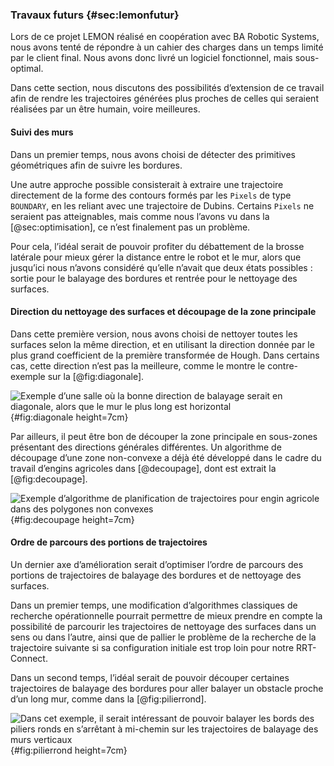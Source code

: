 ### Travaux futurs {#sec:lemonfutur}

Lors de ce projet LEMON réalisé en coopération avec BA Robotic Systems, nous avons tenté de répondre à un cahier des
charges dans un temps limité par le client final. Nous avons donc livré un logiciel fonctionnel, mais sous-optimal.

Dans cette section, nous discutons des possibilités d’extension de ce travail afin de rendre les trajectoires générées
plus proches de celles qui seraient réalisées par un être humain, voire meilleures.

#### Suivi des murs

Dans un premier temps, nous avons choisi de détecter des primitives géométriques afin de suivre les bordures.

<!--TODO: gradient / KHT https://en.wikipedia.org/wiki/Hough_transform#Using_the_gradient_direction_to_reduce_the_number_of_votes-->

Une autre approche possible consisterait à extraire une trajectoire directement de la forme des contours formés par les
`Pixels` de type `BOUNDARY`, en les reliant avec une trajectoire de Dubins. Certains `Pixels` ne seraient pas
atteignables, mais comme nous l’avons vu dans la [@sec:optimisation], ce n’est finalement pas un problème.

Pour cela, l’idéal serait de pouvoir profiter du débattement de la brosse latérale pour mieux gérer la distance entre
le robot et le mur, alors que jusqu’ici nous n’avons considéré qu’elle n’avait que deux états possibles : sortie pour
le balayage des bordures et rentrée pour le nettoyage des surfaces.


#### Direction du nettoyage des surfaces et découpage de la zone principale

Dans cette première version, nous avons choisi de nettoyer toutes les surfaces selon la même direction, et en utilisant
la direction donnée par le plus grand coefficient de la première transformée de Hough. Dans certains cas, cette
direction n’est pas la meilleure, comme le montre le contre-exemple sur la [@fig:diagonale].

![Exemple d’une salle où la bonne direction de balayage serait en diagonale, alors que le mur le plus long est
horizontal](imgs/diag.png){#fig:diagonale height=7cm}

Par ailleurs, il peut être bon de découper la zone principale en sous-zones présentant des directions générales
différentes. Un algorithme de découpage d’une zone non-convexe a déjà été développé dans le cadre du travail d’engins
agricoles dans [@decoupage], dont est extrait la [@fig:decoupage].

![Exemple d’algorithme de planification de trajectoires pour engin agricole dans des polygones non
convexes](imgs/decoupage.png){#fig:decoupage height=7cm}

#### Ordre de parcours des portions de trajectoires

Un dernier axe d’amélioration serait d’optimiser l’ordre de parcours des portions de trajectoires de balayage des
bordures et de nettoyage des surfaces.

Dans un premier temps, une modification d’algorithmes classiques de recherche opérationnelle pourrait permettre de
mieux prendre en compte la possibilité de parcourir les trajectoires de nettoyage des surfaces dans un sens ou dans
l’autre, ainsi que de pallier le problème de la recherche de la trajectoire suivante si sa configuration initiale est
trop loin pour notre RRT-Connect.

Dans un second temps, l’idéal serait de pouvoir découper certaines trajectoires de balayage des bordures pour aller
balayer un obstacle proche d’un long mur, comme dans la [@fig:pilierrond].

![Dans cet exemple, il serait intéressant de pouvoir balayer les bords des piliers ronds en s’arrêtant à mi-chemin sur
les trajectoires de balayage des murs verticaux](imgs/pilier.png){#fig:pilierrond height=7cm}
